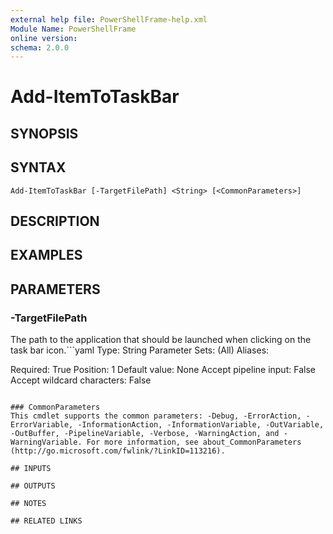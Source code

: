 ```yaml
---
external help file: PowerShellFrame-help.xml
Module Name: PowerShellFrame
online version:
schema: 2.0.0
---
```


# Add-ItemToTaskBar

## SYNOPSIS

## SYNTAX

```
Add-ItemToTaskBar [-TargetFilePath] <String> [<CommonParameters>]
```

## DESCRIPTION

## EXAMPLES

## PARAMETERS

### -TargetFilePath
The path to the application that should be launched when clicking on the
task bar icon.```yaml
Type: String
Parameter Sets: (All)
Aliases:

Required: True
Position: 1
Default value: None
Accept pipeline input: False
Accept wildcard characters: False
```

### CommonParameters
This cmdlet supports the common parameters: -Debug, -ErrorAction, -ErrorVariable, -InformationAction, -InformationVariable, -OutVariable, -OutBuffer, -PipelineVariable, -Verbose, -WarningAction, and -WarningVariable. For more information, see about_CommonParameters (http://go.microsoft.com/fwlink/?LinkID=113216).

## INPUTS

## OUTPUTS

## NOTES

## RELATED LINKS
